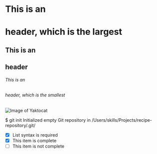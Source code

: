 #  This is an <h1> header, which is the largest
## This is an <h2> header
###### This is an <h6> header, which is the smallest
  
  ![Image of Yaktocat](https://octodex.github.com/images/yaktocat.png)

  
$ git init
Initialized empty Git repository in /Users/skills/Projects/recipe-repository/.git/

  
- [x] List syntax is required
- [x] This item is complete
- [ ] This item is not complete
